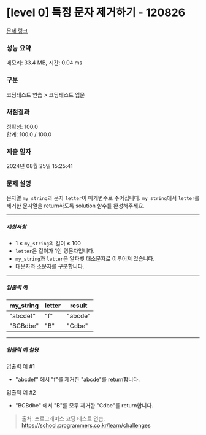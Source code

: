 # [level 0] 특정 문자 제거하기 - 120826 

[문제 링크](https://school.programmers.co.kr/learn/courses/30/lessons/120826) 

### 성능 요약

메모리: 33.4 MB, 시간: 0.04 ms

### 구분

코딩테스트 연습 > 코딩테스트 입문

### 채점결과

정확성: 100.0<br/>합계: 100.0 / 100.0

### 제출 일자

2024년 08월 25일 15:25:41

### 문제 설명

<p>문자열 <code>my_string</code>과 문자 <code>letter</code>이 매개변수로 주어집니다. <code>my_string</code>에서 <code>letter</code>를 제거한 문자열을 return하도록 solution 함수를 완성해주세요.</p>

<hr>

<h5>제한사항</h5>

<ul>
<li>1 ≤ <code>my_string</code>의 길이 ≤ 100</li>
<li><code>letter</code>은 길이가 1인 영문자입니다.</li>
<li><code>my_string</code>과 <code>letter</code>은 알파벳 대소문자로 이루어져 있습니다.</li>
<li>대문자와 소문자를 구분합니다.</li>
</ul>

<hr>

<h5>입출력 예</h5>
<table class="table">
        <thead><tr>
<th>my_string</th>
<th>letter</th>
<th>result</th>
</tr>
</thead>
        <tbody><tr>
<td>"abcdef"</td>
<td>"f"</td>
<td>"abcde"</td>
</tr>
<tr>
<td>"BCBdbe"</td>
<td>"B"</td>
<td>"Cdbe"</td>
</tr>
</tbody>
      </table>
<hr>

<h5>입출력 예 설명</h5>

<p>입출력 예 #1</p>

<ul>
<li>"abcdef" 에서 "f"를 제거한 "abcde"를 return합니다.</li>
</ul>

<p>입출력 예 #2</p>

<ul>
<li>"BCBdbe" 에서 "B"를 모두 제거한 "Cdbe"를 return합니다.</li>
</ul>


> 출처: 프로그래머스 코딩 테스트 연습, https://school.programmers.co.kr/learn/challenges